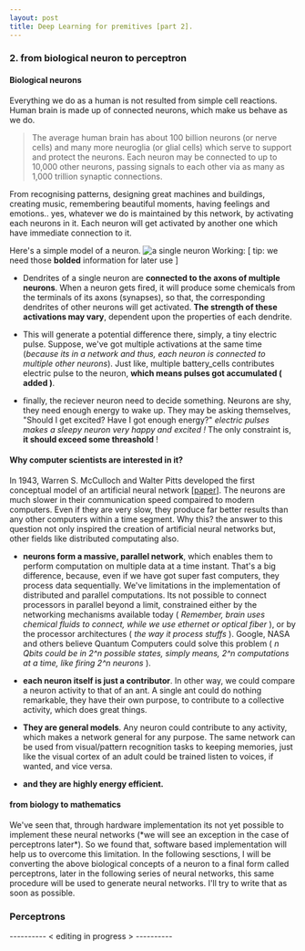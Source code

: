 ```yaml
---
layout: post
title: Deep Learning for premitives [part 2].
---
```


<h3> 2. from biological neuron to perceptron </h3>

<h4>Biological neurons</h4>

Everything we do as a human is not resulted from simple cell reactions. Human brain is made up of connected neurons, which make us behave as we do.

>The average human brain has about 100 billion neurons (or nerve cells) and many more neuroglia (or glial cells) which serve to support and protect the neurons. Each neuron may be connected to up to 10,000 other neurons, passing signals to each other via as many as 1,000 trillion synaptic connections. 

From recognising patterns, designing great machines and buildings, creating music, remembering beautiful moments, having feelings and emotions.. yes, whatever we do is maintained by this network, by activating each neurons in it. Each neuron will get activated by another one which have immediate connection to it.


Here's a simple model of a neuron. ![a single neuron](https://cloud.githubusercontent.com/assets/19545678/16334957/a4bc6aaa-3a21-11e6-8fc1-aa4a7f48f137.jpg)
Working: [ tip: we need those **bolded** information for later use ]

- Dendrites of a single neuron are **connected to the axons of multiple neurons**. When a neuron gets fired, it will produce some chemicals from the terminals of its axons (synapses), so that, the corresponding dendrites of other neurons will get activated. **The strength of these activations may vary**, dependent upon the properties of each dendrite. 

- This will generate a potential difference there, simply, a tiny electric pulse. Suppose, we've got multiple activations at the same time (*because its in a network and thus, each neuron is connected to multiple other neurons*). Just like, multiple battery_cells contributes electric pulse to the neuron, **which means pulses got accumulated ( added )**.

- finally, the reciever neuron need to decide something. Neurons are shy, they need enough energy to wake up. They may be asking themselves, "Should I get excited? Have I got enough energy?" *electric pulses makes a sleepy neuron very happy and excited !* The only constraint is, **it should exceed some threashold** !


<h4>Why computer scientists are interested in it?</h4>

In 1943, Warren S. McCulloch and Walter Pitts developed the first conceptual model of an artificial neural network [[paper](http://deeplearning.cs.cmu.edu/pdfs/McCulloch.and.Pitts.pdf)]. The neurons are much slower in their communication speed compaired to modern computers. Even if they are very slow, they produce far better results than any other computers within a time segment. Why this? the answer to this question not only inspired the creation of artificial neural networks but, other fields like distributed computating also. 

- **neurons form a massive, parallel network**, which enables them to perform computation on multiple data at a time instant. That's a big difference, because, even if we have got super fast computers, they process data sequentially. We've limitations in the implementation of distributed and parallel computations. Its not possible to connect processors in parallel beyond a limit, constrained either by the networking mechanisms available today ( *Remember, brain uses chemical fluids to connect, while we use ethernet or optical fiber* ), or by the processor architectures ( *the way it process stuffs* ). Google, NASA and others believe Quantum Computers could solve this problem ( *n Qbits could be in 2^n possible states, simply means, 2^n computations at a time, like firing 2^n neurons* ).

- **each neuron itself is just a contributor**. In other way, we could compare a neuron activity to that of an ant. A single ant could do nothing remarkable, they have their own purpose, to contribute to a collective activity, which does great things. 

- **They are general models**. Any neuron could contribute to any activity, which makes a network general for any purpose. The same network can be used from visual/pattern recognition tasks to keeping memories, just like the visual cortex of an adult could be trained listen to voices, if wanted, and vice versa.

- **and they are highly energy efficient.**


<h4>from biology to mathematics</h4>
We've seen that, through hardware implementation its not yet possible to implement these neural networks (*we will see an exception in the case of perceptrons later*). So we found that, software based implementation will help us to overcome this limitation. In the following sesctions, I will be converting the above biological concepts of a neuron to a final form called perceptrons, later in the following series of neural networks, this same procedure will be used to generate neural networks. I'll try to write that as soon as possible.

<h3>Perceptrons</h3>
---------- < editing in progress > ----------